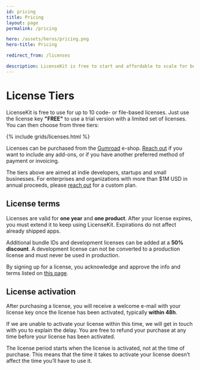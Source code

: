 ```yaml
---
id: pricing
title: Pricing
layout: page
permalink: /pricing

hero: /assets/heros/pricing.png
hero-title: Pricing

redirect_from: /licenses

description: LicenseKit is free to start and affordable to scale for both indies, startups and enterprises.
---
```



# License Tiers

LicenseKit is free to use for up to 10 code- or file-based licenses. Just use the license key **"FREE"** to use a trial version with a limited set of licenses. You can then choose from three tiers:

{% include grids/licenses.html %}

Licenses can be purchased from the [Gumroad]({{site.gumroad_url}}) e-shop. [Reach out](mailto:{{site.email}}?subject=LicenseKit%20License) if you want to include any add-ons, or if you have another preferred method of payment or invoicing.

The tiers above are aimed at indie developers, startups and small businesses. For enterprises and organizations with more than $1M USD in annual proceeds, please [reach out](mailto:{{site.email}}?subject=LicenseKit%20License) for a custom plan.


## License terms

Licenses are valid for **one year** and **one product**. After your license expires, you must extend it to keep using LicenseKit. Expirations do not affect already shipped apps.

Additional bundle IDs and development licenses can be added at a **50% discount**. A development license can not be converted to a production license and must never be used in production.

By signing up for a license, you acknowledge and approve the info and terms listed on [this page](/licenses/terms-and-conditions).


## License activation

After purchasing a license, you will receive a welcome e-mail with your license key once the license has been activated, typically **within 48h**.

If we are unable to activate your license within this time, we will get in touch with you to explain the delay. You are free to refund your purchase at any time before your license has been activated.

The license period starts when the license is activated, not at the time of purchase. This means that the time it takes to activate your license doesn’t affect the time you’ll have to use it.